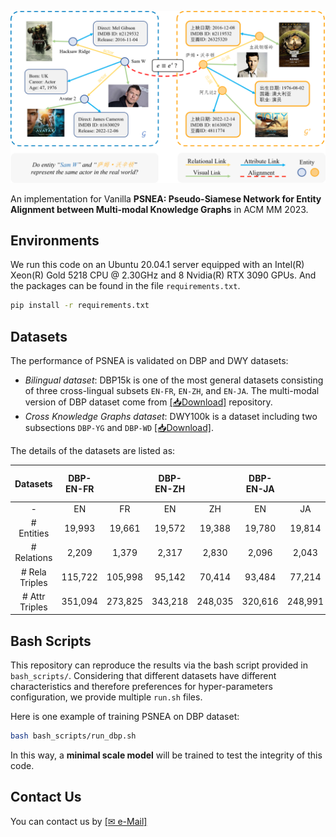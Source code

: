 ![An example of entity alignment across two multi-modal knowledge graphs $\mathcal{G}$ and $\mathcal{G}'. $](misc/pic_alignment.png)

An implementation for Vanilla **PSNEA: Pseudo-Siamese Network for Entity Alignment between Multi-modal Knowledge Graphs** in ACM MM 2023. 

## Environments

We run this code on an Ubuntu 20.04.1 server equipped with an Intel(R) Xeon(R) Gold 5218 CPU @ 2.30GHz and 8 Nvidia(R) RTX 3090 GPUs. And the packages can be found in the file `requirements.txt`. 

```bash
pip install -r requirements.txt
```

## Datasets

The performance of PSNEA is validated on DBP and DWY datasets:

+ *Bilingual dataset*: DBP15k is one of the most general datasets consisting of three cross-lingual subsets `EN-FR`, `EN-ZH`, and `EN-JA`. The multi-modal version of DBP dataset come from [[&#x1F4E5;Download]](https://github.com/cambridgeltl/eva) repository. 
+ *Cross Knowledge Graphs dataset*: DWY100k is a dataset including two subsections `DBP-YG` and `DBP-WD` [[&#x1F4E5;Download]](https://github.com/nju-websoft/BootEA). 

The details of the datasets are listed as:

| Datasets      |DBP-EN-FR|         |DBP-EN-ZH|         |DBP-EN-JA|         |DWY-DBP-YG|         |DWY-DBP-WD|         |
|:-------------:|:-------:|:-------:|:-------:|:-------:|:-------:|:-------:|:--------:|:-------:|:--------:|:-------:|
|-              |  EN     |  FR     |  EN     |  ZH     |  EN     |  JA     |  DBP     |  YG     |  DBP     |  WD     |
|# Entities     |  19,993 |  19,661 |  19,572 |  19,388 |  19,780 |  19,814 |  100,000 | 100,000 |  100,000 | 100,000 |
|# Relations    |   2,209 |   1,379 |   2,317 |   2,830 |   2,096 |   2,043 |      302 |      31 |      330 |     220 |
|# Rela Triples | 115,722 | 105,998 |  95,142 |  70,414 |  93,484 |  77,214 |  428,952 | 502,563 |  463,294 | 448,774 |
|# Attr Triples | 351,094 | 273,825 | 343,218 | 248,035 | 320,616 | 248,991 |  383,757 |  98,028 |  341,770 | 779,402 |

## Bash Scripts

This repository can reproduce the results via the bash script provided in `bash_scripts/`. Considering that different datasets have different characteristics and therefore preferences for hyper-parameters configuration, we provide multiple `run.sh` files. 

Here is one example of training PSNEA on DBP dataset: 

```bash
bash bash_scripts/run_dbp.sh
```

In this way, a **minimal scale model** will be trained to test the integrity of this code.

## Contact Us

You can contact us by [[&#x2709; e-Mail]](idrfer@foxmail.com)


